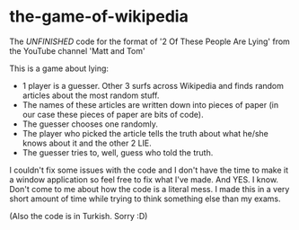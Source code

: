 # the-game-of-wikipedia

The *UNFINISHED* code for the format of '2 Of These People Are Lying' from the YouTube channel 'Matt and Tom'

This is a game about lying: 
- 1 player is a guesser. Other 3 surfs across Wikipedia and finds random articles about the most random stuff. 
- The names of these articles are written down into pieces of paper (in our case these pieces of paper are bits of code).
- The guesser chooses one randomly.
- The player who picked the article tells the truth about what he/she knows about it and the other 2 LIE.
- The guesser tries to, well, guess who told the truth.

I couldn't fix some issues with the code and I don't have the time to make it a window application so feel free to fix what I've made.
And YES. I know. Don't come to me about how the code is a literal mess. I made this in a very short amount of time while trying to think something else than my exams.

(Also the code is in Turkish. Sorry :D)
